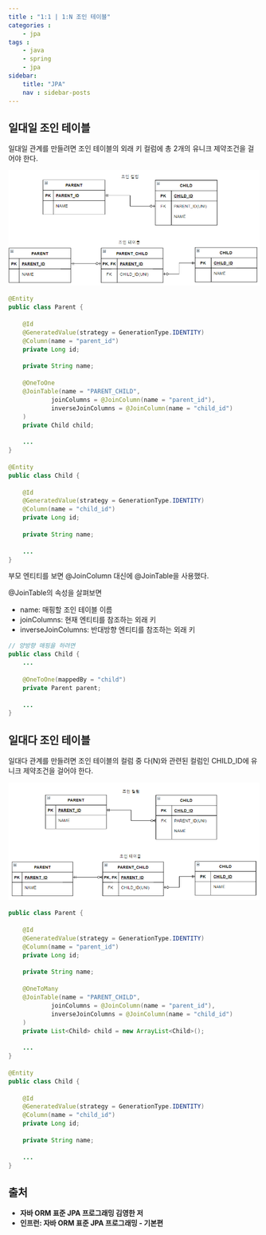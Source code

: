 ```yaml
---
title : "1:1 | 1:N 조인 테이블"
categories : 
    - jpa
tags : 
    - java
    - spring
    - jpa
sidebar:
    title: "JPA"
    nav : sidebar-posts
---  
```


## 일대일 조인 테이블

일대일 관계를 만들려면 조인 테이블의 외래 키 컬럼에 총 2개의 유니크 제약조건을 걸어야 한다.  

![일대일테이블](/assets/img/JPA/일대일테이블.PNG)  

```java
@Entity
public class Parent {

    @Id
    @GeneratedValue(strategy = GenerationType.IDENTITY)
    @Column(name = "parent_id")
    private Long id;

    private String name;

    @OneToOne
    @JoinTable(name = "PARENT_CHILD",
            joinColumns = @JoinColumn(name = "parent_id"),
            inverseJoinColumns = @JoinColumn(name = "child_id")
    )
    private Child child;

    ...
}

@Entity
public class Child {

    @Id
    @GeneratedValue(strategy = GenerationType.IDENTITY)
    @Column(name = "child_id")
    private Long id;

    private String name;

    ...
}
```  

부모 엔티티를 보면 @JoinColumn 대신에 @JoinTable을 사용했다.  

@JoinTable의 속성을 살펴보면  

- name: 매핑할 조인 테이블 이름
- joinColumns: 현재 엔티티를 참조하는 외래 키
- inverseJoinColumns: 반대방향 엔티티를 참조하는 외래 키

```java
// 양방향 매핑을 하려면
public class Child {
    ...

    @OneToOne(mappedBy = "child")
    private Parent parent;
    
    ...
}
```  

## 일대다 조인 테이블

일대다 관계를 만들려면 조인 테이블의 컬럼 중 다(N)와 관련된 컬럼인 CHILD_ID에 유니크 제약조건을 걸어야 한다.  

![일대다테이블](/assets/img/JPA/일대다테이블.PNG)  

```java
public class Parent {

    @Id
    @GeneratedValue(strategy = GenerationType.IDENTITY)
    @Column(name = "parent_id")
    private Long id;

    private String name;

    @OneToMany
    @JoinTable(name = "PARENT_CHILD",
            joinColumns = @JoinColumn(name = "parent_id"),
            inverseJoinColumns = @JoinColumn(name = "child_id")
    )
    private List<Child> child = new ArrayList<Child>();

    ...
}

@Entity
public class Child {

    @Id
    @GeneratedValue(strategy = GenerationType.IDENTITY)
    @Column(name = "child_id")
    private Long id;

    private String name;

    ...
}
```

## 출처  
- **자바 ORM 표준 JPA 프로그래밍 김영한 저**  
- **인프런: 자바 ORM 표준 JPA 프로그래밍 - 기본편**  